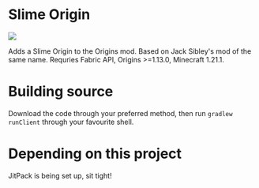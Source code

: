 # Slime Origin
![](https://img.shields.io/github/actions/workflow/status/weightedangelcube/slime-origin/build.yml)

Adds a Slime Origin to the Origins mod. Based on Jack Sibley's mod of the same name. Requries Fabric API, Origins >=1.13.0, Minecraft 1.21.1.

# Building source
Download the code through your preferred method, then run `gradlew runClient` through your favourite shell.

# Depending on this project
JitPack is being set up, sit tight!